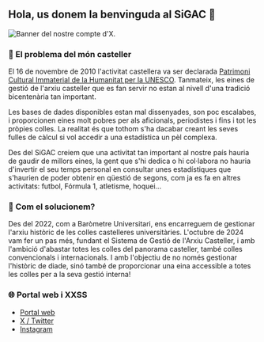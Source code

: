 ## Hola, us donem la benvinguda al SiGAC 👋

![Banner del nostre compte d'X.](https://pbs.twimg.com/profile_banners/1841366957435637760/1729355777/1500x500)

### 🚩 El problema del món casteller

El 16 de novembre de 2010 l'activitat castellera va ser declarada [Patrimoni Cultural Immaterial de la Humanitat per la UNESCO](https://ich.unesco.org/en/RL/human-towers-00364). Tanmateix, les eines de gestió de l'arxiu casteller que es fan servir no estan al nivell d'una tradició bicentenària tan important.

Les bases de dades disponibles estan mal dissenyades, son poc escalabes, i proporcionen eines molt pobres per als aficionals, periodistes i fins i tot les pròpies colles. La realitat és que tothom s'ha dacabar creant les seves fulles de càlcul si vol accedir a una estadística un pèl complexa.

Des del SiGAC creiem que una activitat tan important al nostre país hauria de gaudir de millors eines, la gent que s'hi dedica o hi col·labora no hauria d'invertir el seu temps personal en consultar unes estadístiques que s'haurien de poder obtenir en qüestió de segons, com ja es fa en altres activitats: futbol, Fórmula 1, atletisme, hoquei...

### 🎯 Com el solucionem?

Des del 2022, com a Baròmetre Universitari, ens encarreguem de gestionar l'arxiu històric de les colles castelleres universitàries. L'octubre de 2024 vam fer un pas més, fundant el Sistema de Gestió de l'Arxiu Casteller, i amb l'ambició d'abastar totes les colles del panorama casteller, també colles convencionals i internacionals. I amb l'objectiu de no només gestionar l'històric de diade, sinó també de proporcionar una eina accessible a totes les colles per a la seva gestió interna!

### 🌐 Portal web i XXSS

- [Portal web](https://sigac.cat)
- [X / Twitter](https://x.com/sigac_)
- [Instagram](https://instagram.com/sigac.cat)
